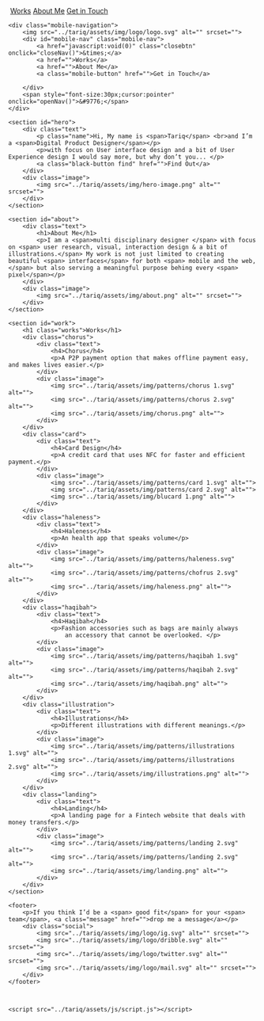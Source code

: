 <!DOCTYPE html>
<html lang="en">
<head>
    <meta charset="UTF-8">
    <meta name="viewport" content="width=device-width, initial-scale=1.0">
    <meta http-equiv="X-UA-Compatible" content="ie=edge">
    <title>Tariq's Portfolio</title>
    <link rel="stylesheet" href="/tariq/assets/css/style.css">
    <!-- Load an icon library to show a hamburger menu (bars) on small screens -->
    <link rel="stylesheet" href="https://cdnjs.cloudflare.com/ajax/libs/font-awesome/4.7.0/css/font-awesome.min.css">
</head>


<body>
    <div class="navigation">
        <img src="../tariq/assets/img/logo/logo.svg" alt="" srcset="">
        <a href="">Works</a>
        <a href="">About Me</a>
        <a class="black-button" href="">Get in Touch</a>
    </div>

    <div class="mobile-navigation">
        <img src="../tariq/assets/img/logo/logo.svg" alt="" srcset="">
        <div id="mobile-nav" class="mobile-nav">
            <a href="javascript:void(0)" class="closebtn" onclick="closeNav()">&times;</a>
            <a href="">Works</a>
            <a href="">About Me</a>
            <a class="mobile-button" href="">Get in Touch</a>

        </div>        
        <span style="font-size:30px;cursor:pointer" onclick="openNav()">&#9776;</span>
    </div>    

    <section id="hero">
        <div class="text">
            <p class="name">Hi, My name is <span>Tariq</span> <br>and I’m a <span>Digital Product Designer</span></p>
            <p>with focus on User interface design and a bit of User Experience design I would say more, but why don’t you... </p>
            <a class="black-button find" href="">Find Out</a>
        </div>
        <div class="image">
            <img src="../tariq/assets/img/hero-image.png" alt="" srcset="">
        </div>
    </section>

    <section id="about">
        <div class="text">
            <h1>About Me</h1>
            <p>I am a <span>multi disciplinary designer </span> with focus on <span> user research, visual, interaction design & a bit of illustrations.</span> My work is not just limited to creating beautiful <span> interfaces</span> for both <span> mobile and the web,</span> but also serving a meaningful purpose behing every <span> pixel</span></p>
        </div>
        <div class="image">
            <img src="../tariq/assets/img/about.png" alt="" srcset="">
        </div>
    </section>

    <section id="work">
        <h1 class="works">Works</h1>
        <div class="chorus">
            <div class="text">                
                <h4>Chorus</h4>
                <p>A P2P payment option that makes offline payment easy, and makes lives easier.</p>
            </div>
            <div class="image">
                <img src="../tariq/assets/img/patterns/chorus 1.svg" alt="">
                <img src="../tariq/assets/img/patterns/chorus 2.svg" alt="">
                <img src="../tariq/assets/img/chorus.png" alt="">
            </div>
        </div>
        <div class="card">
            <div class="text">                
                <h4>Card Design</h4>
                <p>A credit card that uses NFC for faster and efficient payment.</p>
            </div>
            <div class="image">
                <img src="../tariq/assets/img/patterns/card 1.svg" alt="">
                <img src="../tariq/assets/img/patterns/card 2.svg" alt="">
                <img src="../tariq/assets/img/blucard 1.png" alt="">
            </div>
        </div>
        <div class="haleness">
            <div class="text">                
                <h4>Haleness</h4>
                <p>An health app that speaks volume</p>
            </div>
            <div class="image">
                <img src="../tariq/assets/img/patterns/haleness.svg" alt="">
                <img src="../tariq/assets/img/patterns/chofrus 2.svg" alt="">
                <img src="../tariq/assets/img/haleness.png" alt="">
            </div>
        </div>
        <div class="haqibah">
            <div class="text">                
                <h4>Haqibah</h4>
                <p>Fashion accessories such as bags are mainly always
                    an accessory that cannot be overlooked. </p>
            </div>
            <div class="image">
                <img src="../tariq/assets/img/patterns/haqibah 1.svg" alt="">
                <img src="../tariq/assets/img/patterns/haqibah 2.svg" alt="">
                <img src="../tariq/assets/img/haqibah.png" alt="">
            </div>
        </div>
        <div class="illustration">
            <div class="text">                
                <h4>Illustrations</h4>
                <p>Different illustrations with different meanings.</p>
            </div>
            <div class="image">
                <img src="../tariq/assets/img/patterns/illustrations 1.svg" alt="">
                <img src="../tariq/assets/img/patterns/illustrations 2.svg" alt="">
                <img src="../tariq/assets/img/illustrations.png" alt="">
            </div>
        </div>
        <div class="landing">
            <div class="text">                
                <h4>Landing</h4>
                <p>A landing page for a Fintech website that deals with money transfers.</p>
            </div>
            <div class="image">
                <img src="../tariq/assets/img/patterns/landing 2.svg" alt="">
                <img src="../tariq/assets/img/patterns/landing 2.svg" alt="">
                <img src="../tariq/assets/img/landing.png" alt="">
            </div>
        </div>
    </section>

    <footer>
        <p>If you think I’d be a <span> good fit</span> for your <span> team</span>, <a class="message" href="">drop me a message</a></p>
        <div class="social">
            <img src="../tariq/assets/img/logo/ig.svg" alt="" srcset="">
            <img src="../tariq/assets/img/logo/dribble.svg" alt="" srcset="">
            <img src="../tariq/assets/img/logo/twitter.svg" alt="" srcset="">
            <img src="../tariq/assets/img/logo/mail.svg" alt="" srcset="">
        </div>
    </footer>

    
    
    <script src="../tariq/assets/js/script.js"></script>    
</body>
</html>
